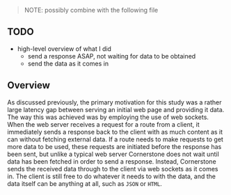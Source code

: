 > NOTE: possibly combine with the following file

## TODO

- high-level overview of what I did
	- send a response ASAP, not waiting for data to be obtained
	- send the data as it comes in


## Overview

As discussed previously, the primary motivation for this study was a rather large latency gap between serving an initial web page and providing it data.
The way this was achieved was by employing the use of web sockets.
When the web server receives a request for a route from a client, it immediately sends a response back to the client with as much content as it can without fetching external data.
If a route needs to make requests to get more data to be used, these requests are initiated before the response has been sent, but unlike a typical web server Cornerstone does not wait until data has been fetched in order to send a response.
Instead, Cornerstone sends the received data through to the client via web sockets as it comes in.
The client is still free to do whatever it needs to with the data, and the data itself can be anything at all, such as `JSON` or `HTML`.

